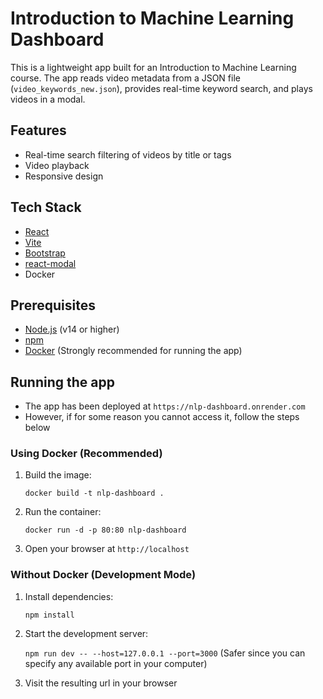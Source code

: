 # Introduction to Machine Learning Dashboard

This is a lightweight app built for an Introduction to Machine Learning course. The app reads video metadata from a JSON file (`video_keywords_new.json`), provides real-time keyword search, and plays videos in a modal.

## Features

- Real-time search filtering of videos by title or tags
- Video playback
- Responsive design

## Tech Stack

- [React](https://reactjs.org/)
- [Vite](https://vitejs.dev/)
- [Bootstrap](https://getbootstrap.com/)
- [react-modal](https://github.com/reactjs/react-modal)
- Docker

## Prerequisites

- [Node.js](https://nodejs.org/) (v14 or higher)
- [npm](https://www.npmjs.com/)
- [Docker](https://www.docker.com/) (Strongly recommended for running the app)

## Running the app

- The app has been deployed at `https://nlp-dashboard.onrender.com`
- However, if for some reason you cannot access it, follow the steps below

### Using Docker (Recommended)

1. Build the image:

   `docker build -t nlp-dashboard .`

2. Run the container:

   `docker run -d -p 80:80 nlp-dashboard`

3. Open your browser at `http://localhost`

### Without Docker (Development Mode)

1. Install dependencies:

   `npm install`

2. Start the development server:

   `npm run dev -- --host=127.0.0.1 --port=3000` (Safer since you can specify any available port in your computer)

3. Visit the resulting url in your browser


